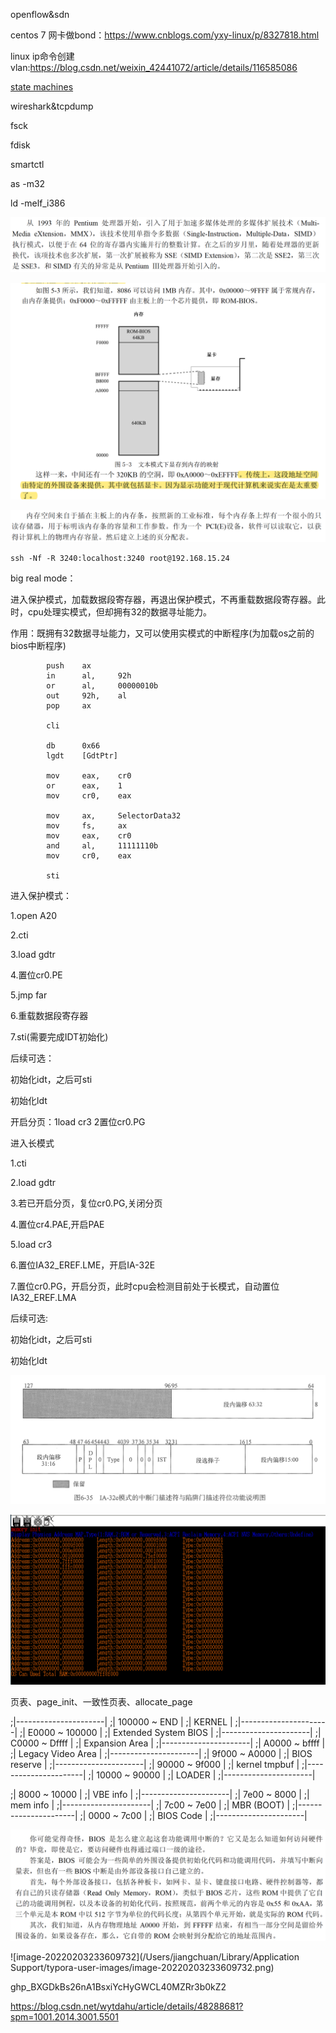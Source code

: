 

openflow&sdn

centos 7 网卡做bond：https://www.cnblogs.com/yxy-linux/p/8327818.html

linux ip命令创建vlan:https://blog.csdn.net/weixin_42441072/article/details/116585086

[state machines](https://en.wikipedia.org/wiki/State_machine)

wireshark&tcpdump

fsck

fdisk

smartctl

as -m32

ld -melf_i386

![image-20210129014641831](https://raw.githubusercontent.com/Reventon1993/pictures/master//picgo/20210129014648.png)



![image-20210129175544564](https://raw.githubusercontent.com/Reventon1993/pictures/master//picgo/20210129175544.png)

![image-20210201200302593](https://raw.githubusercontent.com/Reventon1993/pictures/master//picgo/20210201200302.png)

```
ssh -Nf -R 3240:localhost:3240 root@192.168.15.24
```



big real mode：

进入保护模式，加载数据段寄存器，再退出保护模式，不再重载数据段寄存器。此时，cpu处理实模式，但却拥有32的数据寻址能力。

作用：既拥有32数据寻址能力，又可以使用实模式的中断程序(为加载os之前的bios中断程序)

```assembly
        push    ax
        in      al,     92h
        or      al,     00000010b
        out     92h,    al
        pop     ax

        cli

        db      0x66
        lgdt    [GdtPtr]

        mov     eax,    cr0
        or      eax,    1
        mov     cr0,    eax

        mov     ax,     SelectorData32
        mov     fs,     ax
        mov     eax,    cr0
        and     al,     11111110b
        mov     cr0,    eax

        sti
```



进入保护模式：

1.open A20

2.cti

3.load gdtr

4.置位cr0.PE

5.jmp far

6.重载数据段寄存器

7.sti(需要完成IDT初始化)

后续可选：

初始化idt，之后可sti

初始化ldt

开启分页：1load cr3 2置位cr0.PG



进入长模式

1.cti

2.load gdtr

3.若已开启分页，复位cr0.PG,关闭分页

4.置位cr4.PAE,开启PAE

5.load cr3

6.置位IA32_EREF.LME，开启IA-32E

7.置位cr0.PG，开启分页，此时cpu会检测目前处于长模式，自动置位IA32_EREF.LMA



后续可选:

初始化idt，之后可sti

初始化ldt















![image-20211007153524473](https://raw.githubusercontent.com/Reventon1993/pictures/master/picgo/20220209162050.png)





![image-20211008100831214](https://raw.githubusercontent.com/Reventon1993/pictures/master/picgo/20220209162057.png)

页表、page_init、一致性页表、allocate_page



;|----------------------|
;|      100000 ~ END    |
;|         KERNEL       |
;|----------------------|
;|      E0000 ~ 100000  |
;| Extended System BIOS |
;|----------------------|
;|      C0000 ~ Dffff   |
;|     Expansion Area   |
;|----------------------|
;|      A0000 ~ bffff   |
;|   Legacy Video Area  |
;|----------------------|
;|      9f000 ~ A0000   |
;|       BIOS reserve   |
;|----------------------|
;|      90000 ~ 9f000   |
;|       kernel tmpbuf  |
;|----------------------|
;|      10000 ~ 90000   |
;|         LOADER       |
;|----------------------|

;|      8000 ~ 10000    |
;|        VBE info      |
;|----------------------|
;|      7e00 ~ 8000     |
;|        mem info      |
;|----------------------|
;|      7c00 ~ 7e00     |
;|       MBR (BOOT)     |
;|----------------------|
;|      0000 ~ 7c00     |
;|       BIOS Code      |
;|----------------------|



![image-20220203233528429](https://raw.githubusercontent.com/Reventon1993/pictures/master/picgo/image-20220203233528429.png)

![image-20220203233609732](/Users/jiangchuan/Library/Application Support/typora-user-images/image-20220203233609732.png)





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

https://blog.csdn.net/wytdahu/article/details/48288681?spm=1001.2014.3001.5501
